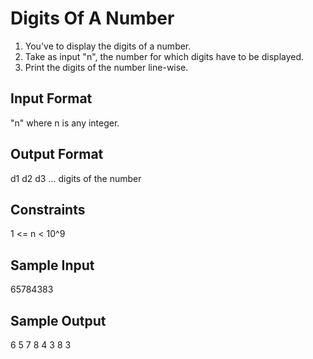 # Digits Of A Number

1. You've to display the digits of a number.
2. Take as input "n", the number for which digits have to be displayed.
3. Print the digits of the number line-wise.

## Input Format
"n" where n is any integer.
## Output Format
d1
d2
d3
... digits of the number

## Constraints
1 <= n < 10^9
## Sample Input
65784383
## Sample Output
6
5
7
8
4
3
8
3
